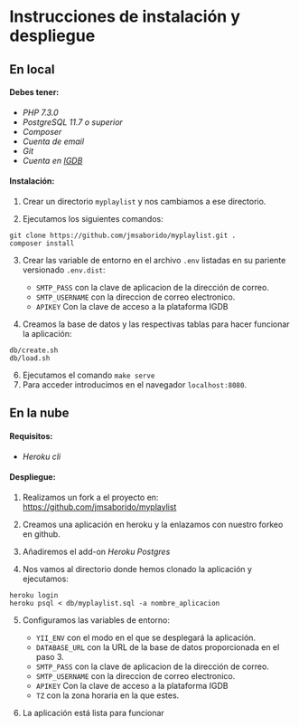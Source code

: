 # Instrucciones de instalación y despliegue

## En local

#### Debes tener:
- *PHP 7.3.0*
- *PostgreSQL 11.7 o superior*
- *Composer*
- *Cuenta de email*
- *Git*
- *Cuenta en [IGDB](https://api.igdb.com/)*

#### Instalación:

1. Crear un directorio `myplaylist` y nos cambiamos a ese directorio.

2. Ejecutamos los siguientes comandos:
```
git clone https://github.com/jmsaborido/myplaylist.git .
composer install
```

3. Crear las variable de entorno en el archivo `.env` listadas en su pariente versionado `.env.dist`:
    * `SMTP_PASS` con la clave de aplicacion de la dirección de correo.
    * `SMTP_USERNAME` con la direccion de correo electronico.
    * `APIKEY`  Con la clave de acceso a la plataforma IGDB

4. Creamos la base de datos y las respectivas tablas para hacer funcionar la aplicación:
```
db/create.sh
db/load.sh
```
6. Ejecutamos el comando `make serve`
7. Para acceder introducimos en el navegador `localhost:8080`.

## En la nube

#### Requisitos:
- *Heroku cli*

#### Despliegue:

1.  Realizamos un fork a el proyecto en: https://github.com/jmsaborido/myplaylist

2.  Creamos una aplicación en heroku y la enlazamos con nuestro forkeo en github.

3. Añadiremos el add-on *Heroku Postgres*

4.  Nos vamos al directorio donde hemos clonado la aplicación y ejecutamos:
```
heroku login
heroku psql < db/myplaylist.sql -a nombre_aplicacion
```
5.  Configuramos las variables de entorno:
    * `YII_ENV` con el modo en el que se desplegará la aplicación.
    * `DATABASE_URL` con la URL de la base de datos proporcionada en el paso 3.
     * `SMTP_PASS` con la clave de aplicacion   de la dirección de correo.
    * `SMTP_USERNAME` con la direccion de correo electronico.
    * `APIKEY`  Con la clave de acceso a la plataforma IGDB
    *  `TZ` con la zona horaria en la que estes.

6. La aplicación está lista para funcionar